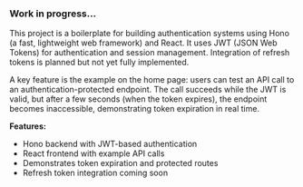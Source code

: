 ### Work in progress...

This project is a boilerplate for building authentication systems using Hono (a fast, lightweight web framework) and React. It uses JWT (JSON Web Tokens) for authentication and session management. Integration of refresh tokens is planned but not yet fully implemented.

A key feature is the example on the home page: users can test an API call to an authentication-protected endpoint. The call succeeds while the JWT is valid, but after a few seconds (when the token expires), the endpoint becomes inaccessible, demonstrating token expiration in real time.

**Features:**

- Hono backend with JWT-based authentication
- React frontend with example API calls
- Demonstrates token expiration and protected routes
- Refresh token integration coming soon
